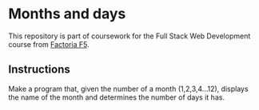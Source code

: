 # Months and days
This repository is part of coursework for the Full Stack Web Development course from [Factoria F5](https://factoriaf5.org).

## Instructions
Make a program that, given the number of a month (1,2,3,4…12), displays the name of the month and determines the number of days it has.